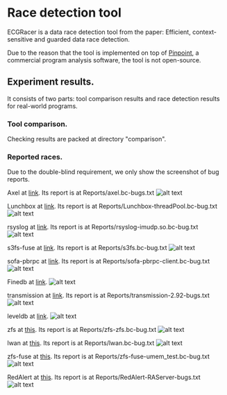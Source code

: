 # Race detection tool

ECGRacer is a data race detection tool from the paper: Efficient, context-sensitive and guarded data race detection.

Due to the reason that the tool is implemented on top of [Pinpoint](https://www.sourcebrella.com/), a commercial program analysis software, the tool is not open-source.

## Experiment results.

It consists of two parts: tool comparison results and race detection results for real-world programs.

### Tool comparison.

Checking results are packed at directory "comparison".

### Reported races.

Due to the double-blind requirement, we only show the screenshot of bug reports.

Axel at [link](https://github.com/axel-download-accelerator/axel/tree/65fef5df6422e02aa349ed921b78eeeb66603ed4). Its report is at Reports/axel.bc-bugs.txt
![alt text](images/axel.png)

Lunchbox at [link](https://github.com/Eyescale/Lunchbox/tree/1a9647853805a310dfa4d92598a21ea6cc0d72e2). Its report is at Reports/Lunchbox-threadPool.bc-bug.txt
![alt text](images/Lunchbox.png)

rsyslog at [link](https://github.com/rsyslog/rsyslog/tree/6b8a54de970f49239f9e357375df80b3d981f6cc). Its report is at Reports/rsyslog-imudp.so.bc-bug.txt
![alt text](images/rsyslog.png)

s3fs-fuse at [link](https://github.com/s3fs-fuse/s3fs-fuse/tree/fa8c4175260ffd15a5bcf4bb006d075c1d56f296). Its report is at Reports/s3fs.bc-bug.txt
![alt text](images/s3fs-fuse.png)

sofa-pbrpc at [link](https://github.com/baidu/sofa-pbrpc/tree/daaa35bf12ae615fefe81ea913b17f56eabc69f6). Its report is at Reports/sofa-pbrpc-client.bc-bug.txt
![alt text](images/sofa-pbrpc.png)

Finedb at [link](https://github.com/Amaury/FineDB/tree/70239aebc42e0ba47d4c12008814e47361f52106). 
![alt text](images/finedb.png)

transmission at [link](https://github.com/transmission/transmission/releases/tag/2.92). Its report is at Reports/transmission-2.92-bugs.txt
![alt text](images/transmission.png)

leveldb at [link](https://github.com/google/leveldb/tree/8415f00eeedd96934d3578572d3802900e61a556). 
![alt text](images/leveldb.png)

zfs at [this](https://github.com/zfsonlinux/zfs/tree/e3bdcb8ad88e7a90726193c9afe96a713729c928). Its report is at Reports/zfs-zfs.bc-bug.txt
![alt text](images/zfs.png)

lwan at [this](https://github.com/lpereira/lwan/tree/2686a55194180f585e9d37d152663ddb8a429a8d). Its report is at Reports/lwan.bc-bug.txt
![alt text](images/lwan.png)

zfs-fuse at [this](https://github.com/gordan-bobic/zfs-fuse/tree/5f140cec349a795ce56075053492eb450871de14). Its report is at Reports/zfs-fuse-umem_test.bc-bug.txt
![alt text](images/zfs-fuse.png)

RedAlert at [this](https://github.com/alibaba/RedAlert/tree/fce1954550941891dde6b0471953ec95c918bb2a). Its report is at Reports/RedAlert-RAServer-bugs.txt
![alt text](images/RedAlert.png)
